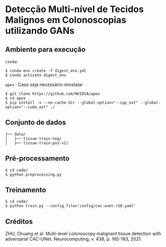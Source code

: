# Detecção Multi-nível de Tecidos Malignos em Colonoscopias utilizando GANs

## Ambiente para execução
`conda`: 
```
$ conda env create -f digest_env.yml
$ conda activate digest_env
```

`apex` : Caso seja necessário reinstalar
```
$ git clone https://github.com/NVIDIA/apex
$ cd apex
$ pip install -v --no-cache-dir --global-option="--cpp_ext" --global-option="--cuda_ext" ./
```

## Conjunto de dados
```
├── data/
│   ├── tissue-train-neg/     
│   ├── tissue-train-pos-v1/
```
## Pré-processamento
```
$ cd code/
$ python preprocessing.py
```

## Treinamento
```
$ cd code/
$ python train.py --config_file='config/cac-unet-r50.yaml'
```
## Créditos
ZHU, Chuang et al. Multi-level colonoscopy malignant tissue detection with adversarial CAC-UNet. Neurocomputing, v. 438, p. 165-183, 2021.